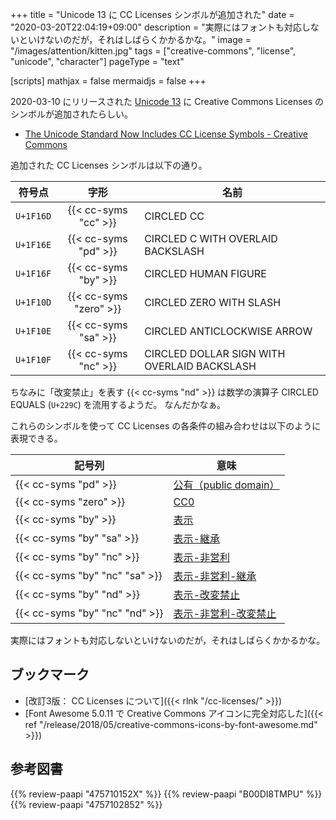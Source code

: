+++
title = "Unicode 13 に CC Licenses シンボルが追加された"
date =  "2020-03-20T22:04:19+09:00"
description = "実際にはフォントも対応しないといけないのだが，それはしばらくかかるかな。"
image = "/images/attention/kitten.jpg"
tags = ["creative-commons", "license", "unicode", "character"]
pageType = "text"

[scripts]
  mathjax = false
  mermaidjs = false
+++

2020-03-10 にリリースされた [Unicode 13](https://unicode.org/versions/Unicode13.0.0/ "Unicode 13.0.0") に Creative Commons Licenses のシンボルが追加されたらしい。

- [The Unicode Standard Now Includes CC License Symbols - Creative Commons](https://creativecommons.org/2020/03/18/the-unicode-standard-now-includes-cc-license-symbols/)

追加された CC Licenses シンボルは以下の通り。

| 符号点    |          字形          | 名前                                        |
| --------- |:----------------------:| ------------------------------------------- |
| `U+1F16D` |  {{< cc-syms "cc" >}}  | CIRCLED CC                                  |
| `U+1F16E` |  {{< cc-syms "pd" >}}  | CIRCLED C WITH OVERLAID BACKSLASH           |
| `U+1F16F` |  {{< cc-syms "by" >}}  | CIRCLED HUMAN FIGURE                        |
| `U+1F10D` | {{< cc-syms "zero" >}} | CIRCLED ZERO WITH SLASH                     |
| `U+1F10E` |  {{< cc-syms "sa" >}}  | CIRCLED ANTICLOCKWISE ARROW                 |
| `U+1F10F` |  {{< cc-syms "nc" >}}  | CIRCLED DOLLAR SIGN WITH OVERLAID BACKSLASH |

ちなみに「改変禁止」を表す {{< cc-syms "nd" >}} は数学の演算子 CIRCLED EQUALS (`U+229C`) を流用するようだ。
なんだかなぁ。

これらのシンボルを使って CC Licenses の各条件の組み合わせは以下のように表現できる。

| 記号列                         | 意味                                                                        |
| ------------------------------ | --------------------------------------------------------------------------- |
| {{< cc-syms "pd" >}}           | [公有（public domain）](https://creativecommons.org/publicdomain/mark/1.0/) |
| {{< cc-syms "zero" >}}         | [CC0](https://creativecommons.org/publicdomain/zero/1.0/)                   |
| {{< cc-syms "by" >}}           | [表示](https://creativecommons.org/licenses/by/4.0/)                        |
| {{< cc-syms "by" "sa" >}}      | [表示-継承](https://creativecommons.org/licenses/by-sa/4.0/)                |
| {{< cc-syms "by" "nc" >}}      | [表示-非営利](https://creativecommons.org/licenses/by-nc/4.0/)              |
| {{< cc-syms "by" "nc" "sa" >}} | [表示-非営利-継承](https://creativecommons.org/licenses/by-nc-sa/4.0/)      |
| {{< cc-syms "by" "nd" >}}      | [表示-改変禁止](https://creativecommons.org/licenses/by-nd/4.0/)            |
| {{< cc-syms "by" "nc" "nd" >}} | [表示-非営利-改変禁止](https://creativecommons.org/licenses/by-nc-nd/4.0/)  |

実際にはフォントも対応しないといけないのだが，それはしばらくかかるかな。

## ブックマーク

- [改訂3版： CC Licenses について]({{< rlnk "/cc-licenses/" >}})
- [Font Awesome 5.0.11 で Creative Commons アイコンに完全対応した]({{< ref "/release/2018/05/creative-commons-icons-by-font-awesome.md" >}})

## 参考図書

{{% review-paapi "475710152X" %}} <!-- クリエイティブ・コモンズ―デジタル時代の知的財産権 -->
{{% review-paapi "B00DI8TMPU" %}} <!-- オープン化する創造の時代 -->
{{% review-paapi "4757102852" %}} <!-- 著作権２．０ ウェブ時代の文化発展をめざして -->
